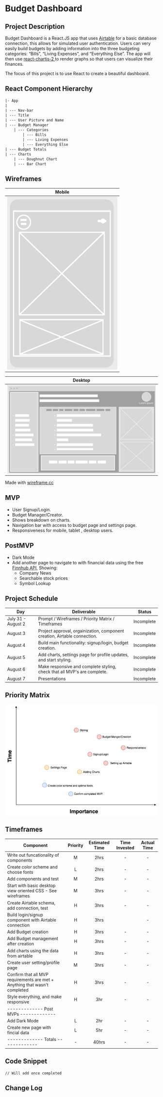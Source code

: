 # Budget Dashboard

## Project Description
	
Budget Dashboard is a  React.JS app that uses [Airtable](https://airtable.com/) for a basic database connection, this allows for simulated user authentication.  Users can very easily build budgets by adding information into the three budgeting categories: “Bills”, “Living Expenses”, and “Everything Else”.  The app will then use [react-chartjs-2  ](https://www.npmjs.com/package/react-chartjs-2)  to render graphs so that users can visualize their finances. 

The focus of this project is to use React to create a beautiful dashboard. 

## React Component Hierarchy

```
|- App
|
| --- Nav-bar
| --- Title 
| --- User Picture and Name 
| --- Budget Manager 
	| --- Categories 
		| --- Bills
		| --- Living Expenses 
		| --- Everything Else
| --- Budget Totals
| --- Charts 
	| --- Doughnut Chart
	| --- Bar Chart
```




## Wireframes

|                                                                       Mobile                                                                        |
| :-------------------------------------------------------------------------------------------------------------------------------------------------: |
| ![Mobile](https://github.com/Henry-Cook/Budget-Dashboard/blob/master/New%20Project%20Pictures/Screen%20Shot%202020-08-01%20at%2010.31.14%20AM.png?raw=true) |

|                                                                       Desktop                                                                        |
| :--------------------------------------------------------------------------------------------------------------------------------------------------: |
| ![desktop](https://github.com/Henry-Cook/Budget-Dashboard/blob/master/New%20Project%20Pictures/Screen%20Shot%202020-08-01%20at%2010.23.32%20AM.png?raw=true) |

Made with [wireframe.cc](https://wireframe.cc/)

## MVP 
* User Signup/Login.
* Budget Manager/Creator.
* Shows breakdown on charts.
* Navigation bar with access to budget page and settings page.
* Responsiveness for mobile, tablet ,  desktop  users.


## PostMVP  
* Dark Mode 
* Add another page to navigate to with financial data using the free [Finnhub API](https://finnhub.io/docs/api#introduction), Showing:
	* Company News
	* Searchable stock prices
	* Symbol Lookup
	
	
## Project Schedule



| Day        | Deliverable                                                                                   | Status     |
| ---------- | --------------------------------------------------------------------------------------------- | ---------- |
| July 31 - August 2 | Prompt / Wireframes / Priority Matrix / Timeframes                                      | Incomplete   |
| August 3    | Project approval, orgainization, component creation, Airtable connection.                        | Incomplete   |
| August 4    | Build main functionality: signup/login, budget creation.      | Incomplete   |
| August 5    | Add charts, settings page for profile updates, and start styling. | Incomplete   |
| August 6    | Make responsive and complete styling, check that all MVP's are complete.   | Incomplete   |
| August 7    | Presentations                                                                                 | Incomplete |

## Priority Matrix

![Priority-Matrix](https://github.com/Henry-Cook/Budget-Dashboard/blob/master/New%20Project%20Pictures/Project2Matrix.png?raw=true)

## Timeframes

| Component | Priority | Estimated Time | Time Invested | Actual Time |
| --- | :---: | :---: | :---: | :---: |
| Write out funcationality of components | M | 2hrs| - | - |
| Create color scheme and choose fonts | L | 2hrs| - | - |
| Add components and test | M | 2hrs| - | - |
| Start with basic desktop view oriented CSS - See wireframes | M | 3hrs| - | - |
| Create Airtable schema, add connection, test |H | 3hrs| - | - |
| Build login/signup component with Airtable connection  | H | 3hrs| | - |
| Add Budget creation | H | 3hrs| - | - |
| Add Budget management after creation | H | 3hrs| - | - |
| Add charts using the data from airtable | H | 3hrs| - | - |
| Create user setting/profile page | M | 3hrs| - | - |
| Confirm that all MVP requirements are met + Anything that wasn't completed| H | 3hrs| - | - |
| Style everything, and make responsive| H | 3hr| - | - |
|------------- Post MVPs -------------|
| Add Dark Mode | L | 2hr| - | - |
| Create new page with fincial data | L | 5hr| - | - |
|------------- Totals -------------| - | 40hrs| - | - |

## Code Snippet


```
// Will add once completed
```

## Change Log

